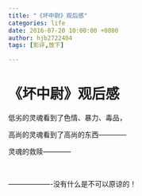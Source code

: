 ```yaml
---
title: "《坏中尉》观后感"
categories: life
date: 2016-07-20 10:00:00 +0800
author: hjb2722404
tags: [影评,放下]

---
```


# 《坏中尉》观后感

低劣的灵魂看到了色情、暴力、毒品，

高尚的灵魂看到了高尚的东西————

灵魂的救赎————

 

——————-没有什么是不可以原谅的！